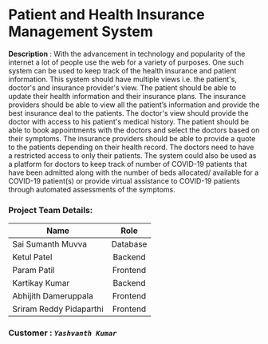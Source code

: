 
# Patient and Health Insurance Management System
**Description** : With the advancement in technology and popularity of the internet a lot of people use the web for a variety of purposes. One such system can be used to keep track of the health insurance and patient information. This system should have multiple views i.e. the patient's, doctor's and insurance provider's view. The patient should be able to update their health information and their insurance plans. The insurance providers should be able to view all the patient’s information and provide the best insurance deal to the patients. The doctor's view should provide the doctor with access to his patient's medical history. The patient should be able to book appointments with the doctors and select the doctors based on their symptoms. The insurance providers should be able to provide a quote to the patients depending on their health record. The doctors need to have a restricted access to only their patients. The system could also be used as a platform for doctors to keep track of number of COVID-19 patients that have been admitted along with the number of beds allocated/ available for a COVID-19 patient(s) or provide virtual assistance to COVID-19 patients through automated assessments of the symptoms.    

### Project Team Details:
| Name        | Role           |
| ------------- |:-------------:|
| Sai Sumanth Muvva     | Database      |
| Ketul Patel      | Backend |
| Param Patil      | Frontend      |
| Kartikay Kumar | Backend      |
| Abhijith Dameruppala  | Frontend      |
| Sriram Reddy Pidaparthi      | Frontend      |

  ### Customer : *`Yashvanth Kumar`*
